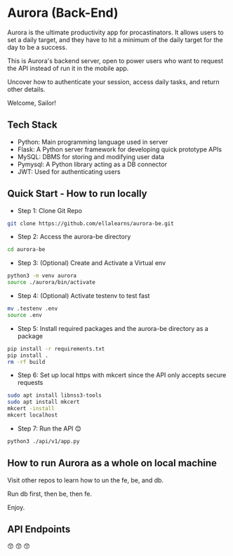 # Aurora (Back-End)

Aurora is the ultimate productivity app for procastinators. It allows users to set a daily target, and they have to hit a minimum of the daily target for the day to be a success.

This is Aurora's backend server, open to power users who want to request the API instead of run it in the mobile app.

Uncover how to authenticate your session, access daily tasks, and return other details.

Welcome, Sailor!

## Tech Stack

- Python: Main programming language used in server
- Flask: A Python server framework for developing quick prototype APIs
- MySQL: DBMS for storing and modifying user data
- Pymysql: A Python library acting as a DB connector
- JWT: Used for authenticating users

## Quick Start - How to run locally

- Step 1: Clone Git Repo

```bash
git clone https://github.com/ellalearns/aurora-be.git
```

- Step 2: Access the aurora-be directory

```bash
cd aurora-be
```

- Step 3: (Optional) Create and Activate a Virtual env
```bash
python3 -m venv aurora
source ./aurora/bin/activate
```

- Step 4: (Optional) Activate testenv to test fast
```bash
mv .testenv .env
source .env
```

- Step 5: Install required packages and the aurora-be directory as a package

```bash
pip install -r requirements.txt
pip install .
rm -rf build
```

- Step 6: Set up local https with mkcert since the API only accepts secure requests

```bash
sudo apt install libnss3-tools
sudo apt install mkcert
mkcert -install
mkcert localhost
```

- Step 7: Run the API 😊

```bash
python3 ./api/v1/app.py
```

## How to run Aurora as a whole on local machine

Visit other repos to learn how to un the fe, be, and db.

Run db first, then be, then fe.

Enjoy.

## API Endpoints



😙 😙 😙
